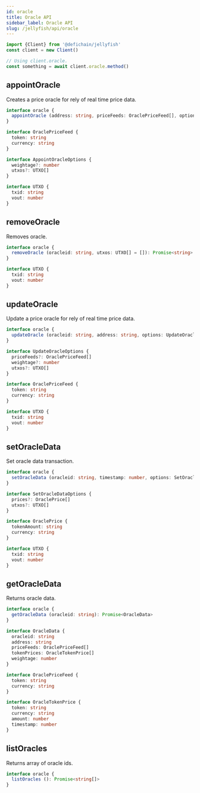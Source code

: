 ```yaml
---
id: oracle
title: Oracle API
sidebar_label: Oracle API
slug: /jellyfish/api/oracle
---
```


```js
import {Client} from '@defichain/jellyfish'
const client = new Client()

// Using client.oracle.
const something = await client.oracle.method()
```

## appointOracle

Creates a price oracle for rely of real time price data.

```ts title="client.oracle.appointOracle()"
interface oracle {
  appointOracle (address: string, priceFeeds: OraclePriceFeed[], options: AppointOracleOptions = {}): Promise<string>
}

interface OraclePriceFeed {
  token: string
  currency: string
}

interface AppointOracleOptions {
  weightage?: number
  utxos?: UTXO[]
}

interface UTXO {
  txid: string
  vout: number
}
```

## removeOracle

Removes oracle.

```ts title="client.oracle.removeOracle()"
interface oracle {
  removeOracle (oracleid: string, utxos: UTXO[] = []): Promise<string>
}

interface UTXO {
  txid: string
  vout: number
}
```

## updateOracle

Update a price oracle for rely of real time price data.

```ts title="client.oracle.updateOracle()"
interface oracle {
  updateOracle (oracleid: string, address: string, options: UpdateOracleOptions = {}): Promise<string>
}

interface UpdateOracleOptions {
  priceFeeds?: OraclePriceFeed[]
  weightage?: number
  utxos?: UTXO[]
}

interface OraclePriceFeed {
  token: string
  currency: string
}

interface UTXO {
  txid: string
  vout: number
}
```

## setOracleData

Set oracle data transaction.

```ts title="client.oracle.setOracleData()"
interface oracle {
  setOracleData (oracleid: string, timestamp: number, options: SetOracleDataOptions = {}): Promise<string>
}

interface SetOracleDataOptions {
  prices?: OraclePrice[]
  utxos?: UTXO[]
}

interface OraclePrice {
  tokenAmount: string
  currency: string
}

interface UTXO {
  txid: string
  vout: number
}
```

## getOracleData

Returns oracle data.

```ts title="client.oracle.getOracleData()"
interface oracle {
  getOracleData (oracleid: string): Promise<OracleData>
}

interface OracleData {
  oracleid: string
  address: string
  priceFeeds: OraclePriceFeed[]
  tokenPrices: OracleTokenPrice[]
  weightage: number
}

interface OraclePriceFeed {
  token: string
  currency: string
}

interface OracleTokenPrice {
  token: string
  currency: string
  amount: number
  timestamp: number
}
```

## listOracles

Returns array of oracle ids.

```ts title="client.oracle.listOracles()"
interface oracle {
  listOracles (): Promise<string[]>
}
```
